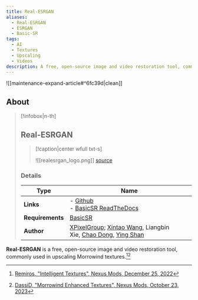 ```yaml
---
title: Real-ESRGAN
aliases:
  - Real-ESRGAN
  - ESRGAN
  - Basic-SR
tags:
  - AI
  - Textures
  - Upscaling
  - Videos
description: A free, open-source image and video restoration tool, commonly used in upscaling Morrowind textures.
---
```


![[maintenance-expand-article#^6fc39d|clean]]

## About

> [!infobox|n-th]
> 
> ## Real-ESRGAN
> 
> > [!caption|center wfull txt-s]
> > 
> > ![[realesrgan_logo.png]]
> > [source](https://github.com/xinntao/Real-ESRGAN/blob/master/assets/realesrgan_logo.png)
> 
> ### Details
> 
> | Type | Name |
> | --- | --- |
> | **Links** | - [Github](https://github.com/xinntao/Real-ESRGAN)<br>- [BasicSR ReadTheDocs](https://basicsr.readthedocs.io/en/latest/#) |
> | **Requirements** | [BasicSR](https://github.com/XPixelGroup/BasicSR) |
> | **Author** | [XPixelGroup](https://github.com/XPixelGroup); [Xintao Wang](https://xinntao.github.io/), Liangbin Xie, [Chao Dong](https://scholar.google.com.hk/citations?user=OSDCB0UAAAAJ), [Ying Shan](https://scholar.google.com/citations?user=4oXBp9UAAAAJ&hl=en) |

**Real-ESRGAN** is a free, open-source image and video restoration tool, commonly used in upscaling Morrowind textures.[^1][^2]

[^1]: [Remiros, "Intelligent Textures", Nexus Mods, December 25, 2022](https://www.nexusmods.com/morrowind/mods/47469)
[^2]: [DassiD, "Morrowind Enhanced Textures", Nexus Mods, October 23, 2023](https://www.nexusmods.com/morrowind/mods/46221)